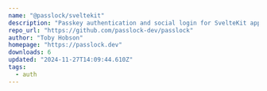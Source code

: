 ```yaml
---
name: "@passlock/sveltekit"
description: "Passkey authentication and social login for SvelteKit apps"
repo_url: "https://github.com/passlock-dev/passlock"
author: "Toby Hobson"
homepage: "https://passlock.dev"
downloads: 6
updated: "2024-11-27T14:09:44.610Z"
tags: 
  - auth
---
```


